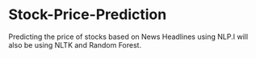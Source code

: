 # Stock-Price-Prediction
Predicting the price of stocks based on News Headlines using NLP.I will also be using NLTK and Random Forest.


